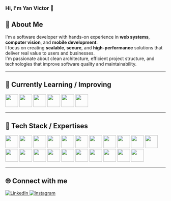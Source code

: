 ### Hi, I'm Yan Victor 👋

## 💫 About Me
I'm a software developer with hands-on experience in **web systems**, **computer vision**, and **mobile development**.  
I focus on creating **scalable**, **secure**, and **high-performance** solutions that deliver real value to users and businesses.  
I'm passionate about clean architecture, efficient project structure, and technologies that improve software quality and maintainability.

---
## 🧠 Currently Learning / Improving
<div style="display: inline_block">

  <img src="https://cdn.jsdelivr.net/gh/devicons/devicon@latest/icons/amazonwebservices/amazonwebservices-original-wordmark.svg" height="40" />
  <img src="https://cdn.jsdelivr.net/gh/devicons/devicon@latest/icons/grpc/grpc-original.svg" height="40" />
  <img src="https://cdn.jsdelivr.net/gh/devicons/devicon/icons/kubernetes/kubernetes-plain.svg" height="40" />
  <img src="https://cdn.jsdelivr.net/gh/devicons/devicon/icons/rabbitmq/rabbitmq-original.svg" height="40" />
  <img src="https://cdn.jsdelivr.net/gh/devicons/devicon/icons/apachekafka/apachekafka-original.svg" height="40" />
  <img src="https://cdn.jsdelivr.net/gh/devicons/devicon/icons/go/go-original.svg" height="40" />

</div>

---

## 🧰 Tech Stack / Expertises
<div style="display: inline_block">

  <img src="https://cdn.jsdelivr.net/gh/devicons/devicon/icons/javascript/javascript-original.svg" height="40" />
  <img src="https://cdn.jsdelivr.net/gh/devicons/devicon/icons/typescript/typescript-original.svg" height="40" />
  <img src="https://cdn.jsdelivr.net/gh/devicons/devicon/icons/html5/html5-original.svg" height="40" />
  <img src="https://cdn.jsdelivr.net/gh/devicons/devicon/icons/css3/css3-original.svg" height="40" />
  <img src="https://cdn.jsdelivr.net/gh/devicons/devicon/icons/vuejs/vuejs-original.svg" height="40" />
  <img src="https://cdn.jsdelivr.net/gh/devicons/devicon/icons/react/react-original.svg" height="40" />
  <img src="https://cdn.jsdelivr.net/gh/devicons/devicon@latest/icons/cypressio/cypressio-original.svg" height="40" />
  <img src="https://cdn.jsdelivr.net/gh/devicons/devicon@latest/icons/git/git-plain.svg" height="40" />
  <img src="https://cdn.jsdelivr.net/gh/devicons/devicon@latest/icons/githubactions/githubactions-original.svg" height="40" />
  <img src="https://cdn.jsdelivr.net/gh/devicons/devicon@latest/icons/github/github-original-wordmark.svg" height="40" />
  <img src="https://cdn.jsdelivr.net/gh/devicons/devicon@latest/icons/postman/postman-original.svg" height="40" />
  <img src="https://cdn.jsdelivr.net/gh/devicons/devicon@latest/icons/bash/bash-original.svg" height="40" />
  <img src="https://cdn.jsdelivr.net/gh/devicons/devicon/icons/python/python-original.svg" height="40" />
  <img src="https://cdn.jsdelivr.net/gh/devicons/devicon/icons/go/go-original.svg" height="40" />
  <img src="https://cdn.jsdelivr.net/gh/devicons/devicon/icons/rust/rust-original.svg" height="40" />
  <img src="https://cdn.jsdelivr.net/gh/devicons/devicon/icons/docker/docker-original.svg" height="40" />
  <img src="https://cdn.jsdelivr.net/gh/devicons/devicon/icons/linux/linux-original.svg" height="40" />
  <img src="https://cdn.jsdelivr.net/gh/devicons/devicon/icons/ubuntu/ubuntu-original.svg" height="40" />
  <img src="https://cdn.jsdelivr.net/gh/devicons/devicon/icons/postgresql/postgresql-original.svg" height="40" />
  <img src="https://cdn.jsdelivr.net/gh/devicons/devicon/icons/mongodb/mongodb-original.svg" height="40" />
  <img src="https://cdn.jsdelivr.net/gh/devicons/devicon/icons/elasticsearch/elasticsearch-original.svg" height="40" />

</div>

---

<!-- ## 📊 GitHub Stats
![](https://github-readme-stats.vercel.app/api?username=yanvic&theme=radical&hide_border=false&include_all_commits=true&count_private=true)  
![](https://nirzak-streak-stats.vercel.app/?user=yanvic&theme=radical&hide_border=false)  
![](https://github-readme-stats.vercel.app/api/top-langs/?username=yanvic&theme=radical&hide_border=false&include_all_commits=true&count_private=true&layout=compact)

---

## 🏆 GitHub Trophies
![](https://github-profile-trophy.vercel.app/?username=yanvic&theme=radical&no-frame=false&no-bg=true&margin-w=4)

--- -->

## 🌐 Connect with me
<a href="https://www.linkedin.com/in/yan-silva12" target="_blank">
  <img alt="LinkedIn" src="https://img.shields.io/badge/LinkedIn-0A66C2?style=for-the-badge&logo=linkedin&logoColor=white" />
</a>

<!-- <a href="https://medium.com/@seu-usuario" target="_blank">
  <img alt="Medium" src="https://img.shields.io/badge/Medium-000000?style=for-the-badge&logo=medium&logoColor=white" />
</a> -->

<!-- <a href="https://www.youtube.com/@seu-usuario" target="_blank">
  <img alt="YouTube" src="https://img.shields.io/badge/YouTube-FF0000?style=for-the-badge&logo=youtube&logoColor=white" />
</a> -->

<!-- <a href="https://seuportifolio.com" target="_blank">
  <img alt="Portfolio" src="https://img.shields.io/badge/Portfolio-121212?style=for-the-badge&logo=internetexplorer&logoColor=white" />
</a> -->

<a href="https://www.instagram.com/yan_victor12" target="_blank">
  <img alt="Instagram" src="https://img.shields.io/badge/Instagram-E4405F?style=for-the-badge&logo=instagram&logoColor=white" />
</a>

